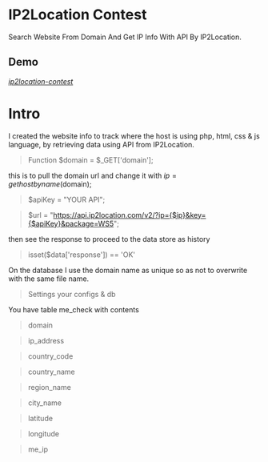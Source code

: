 # IP2Location Contest
Search Website From Domain And Get IP Info With API By IP2Location.

## Demo
*[ip2location-contest](http://cusmedroid.is-best.net/ip2location-contest/)*

# Intro
I created the website info to track where the host is using php, html, css & js language, by retrieving data using API from IP2Location.
> Function $domain = $_GET['domain'];

this is to pull the domain url and change it with $ip = gethostbyname($domain);
> $apiKey = "YOUR API";

> $url = "https://api.ip2location.com/v2/?ip={$ip}&key={$apiKey}&package=WS5";

then see the response to proceed to the data store as history
> isset($data['response']) == 'OK'

On the database I use the domain name as unique so as not to overwrite with the same file name.
> Settings your configs & db

You have table me_check with contents
> domain

> ip_address

> country_code

> country_name

> region_name

> city_name

> latitude

> longitude

> me_ip
